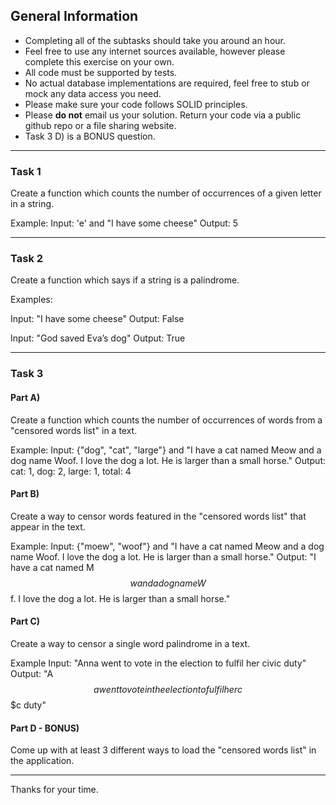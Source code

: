 ## General Information

- Completing all of the subtasks should take you around an hour.
- Feel free to use any internet sources available, however please complete this exercise on your own.
- All code must be supported by tests.
- No actual database implementations are required, feel free to stub or mock any data access you need.
- Please make sure your code follows SOLID principles.
- Please **do not** email us your solution. Return your code via a public github repo or a file sharing website.
- Task 3 D) is a BONUS question.

---

### Task 1

Create a function which counts the number of occurrences of a given letter in a string.

Example:
Input: 'e' and "I have some cheese"
Output: 5

---

### Task 2

Create a function which says if a string is a palindrome.

Examples:

Input: "I have some cheese"
Output: False

Input: "God saved Eva’s dog"
Output: True

---

### Task 3

#### Part A)

Create a function which counts the number of occurrences of words from a "censored words list" in a text.

Example:
Input: {"dog", "cat", "large"} and "I have a cat named Meow and a dog name Woof. I love the dog a lot. He is larger than a small horse."
Output: cat: 1, dog: 2, large: 1, total: 4

#### Part B)

Create a way to censor words featured in the "censored words list" that appear in the text.

Example:
Input: {"moew", "woof"} and "I have a cat named Meow and a dog name Woof. I love the dog a lot. He is larger than a small horse."
Output: "I have a cat named M$$w and a dog name W$$f. I love the dog a lot. He is larger than a small horse."

#### Part C)

Create a way to censor a single word palindrome in a text.

Example
Input: "Anna went to vote in the election to fulfil her civic duty"
Output: "A$$a went to vote in the election to fulfil her c$$$c duty"

#### Part D - BONUS)

Come up with at least 3 different ways to load the "censored words list" in the application.

---

Thanks for your time.
